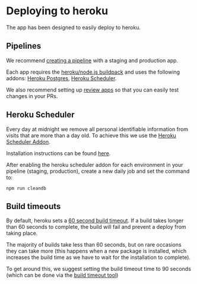 # Deploying to heroku

The app has been designed to easily deploy to heroku.

## Pipelines

We recommend [creating a pipeline](https://devcenter.heroku.com/articles/pipelines) with a staging and production app.

Each app requires the [heroku/node.js buildpack](https://devcenter.heroku.com/articles/buildpacks) and uses the following addons: [Heroku Postgres](https://elements.heroku.com/addons/heroku-postgresql), [Heroku Scheduler](https://elements.heroku.com/addons/scheduler).

We also recommend setting up [review apps](https://devcenter.heroku.com/articles/github-integration-review-apps) so that you can easily test changes in your PRs.

## Heroku Scheduler

Every day at midnight we remove all personal identifiable information from visits that are more than a day old. To achieve this we use the [Heroku Scheduler Addon](https://devcenter.heroku.com/articles/scheduler).

Installation instructions can be found [here](https://devcenter.heroku.com/articles/scheduler#installing-the-add-on).

After enabling the heroku scheduler addon for each environment in your pipeline (staging, production), create a new daily job and set the command to:

```
npm run cleandb
```

## Build timeouts

By default, heroku sets a [60 second build timeout](https://devcenter.heroku.com/articles/limits#boot-timeout). If a build takes longer than 60 seconds to complete, the build will fail and prevent a deploy from taking place.

The majority of builds take less than 60 seconds, but on rare occasions they can take more (this happens when a new package is installed, which increases the build time as we have to wait for the installation to complete).

To get around this, we suggest setting the build timeout time to 90 seconds (which can be done via the [build timeout tool](https://tools.heroku.support/limits/boot_timeout))
